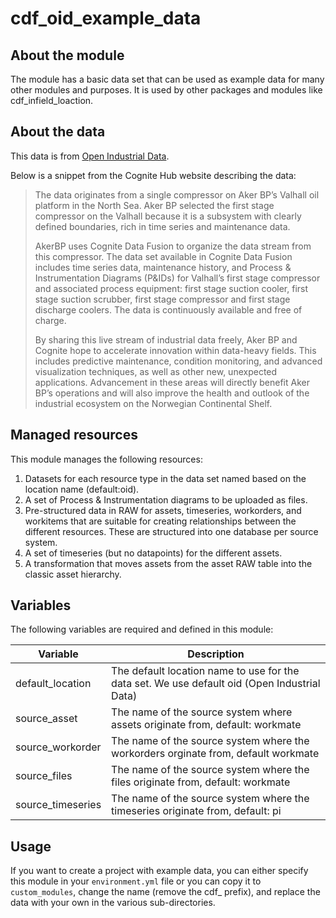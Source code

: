 # cdf_oid_example_data

## About the module

The module has a basic data set that can be used as example data for many other modules and
purposes. It is used by other packages and modules like cdf_infield_loaction.

## About the data

This data is from [Open Industrial Data](https://hub.cognite.com/open-industrial-data-211/what-is-open-industrial-data-994).

Below is a snippet from the Cognite Hub website describing the data:

> The data originates from a single compressor on Aker BP’s Valhall oil platform in the North Sea. Aker BP selected the first stage compressor on the Valhall because it is a subsystem with
> clearly defined boundaries, rich in time series and maintenance data.
>
> AkerBP uses Cognite Data Fusion to organize the data stream from this compressor. The data set available in Cognite Data Fusion includes time series data, maintenance history, and
> Process & Instrumentation Diagrams (P&IDs) for Valhall’s first stage compressor and associated process equipment: first stage suction cooler, first stage suction scrubber, first stage
> compressor and first stage discharge coolers. The data is continuously available and free of charge.
>
>By sharing this live stream of industrial data freely, Aker BP and Cognite hope to accelerate innovation within data-heavy fields. This includes predictive maintenance, condition
> monitoring, and advanced visualization techniques, as well as other new, unexpected applications. Advancement in these areas will directly benefit Aker BP’s operations and will also
>improve the health and outlook of the industrial ecosystem on the Norwegian Continental Shelf.

## Managed resources

This module manages the following resources:

1. Datasets for each resource type in the data set named based on the location name (default:oid).
2. A set of Process & Instrumentation diagrams to be uploaded as files.
3. Pre-structured data in RAW for assets, timeseries, workorders, and workitems that are suitable for creating relationships
   between the different resources. These are structured into one database per source system.
4. A set of timeseries (but no datapoints) for the different assets.
5. A transformation that moves assets from the asset RAW table into the classic asset hierarchy.

## Variables

The following variables are required and defined in this module:

| Variable | Description |
|----------|-------------|
| default_location| The default location name to use for the data set. We use default oid (Open Industrial Data) |
| source_asset| The name of the source system where assets originate from, default: workmate|
| source_workorder| The name of the source system where the workorders orginate from, default workmate|
| source_files| The name of the source system where the files originate from, default: workmate|
| source_timeseries| The name of the source system where the timeseries originate from, default: pi|

## Usage

If you want to create a project with example data, you can either specify this module in your `environment.yml` file or
you can copy it to `custom_modules`, change the name (remove the cdf_ prefix), and replace the data with your own in the
various sub-directories.
